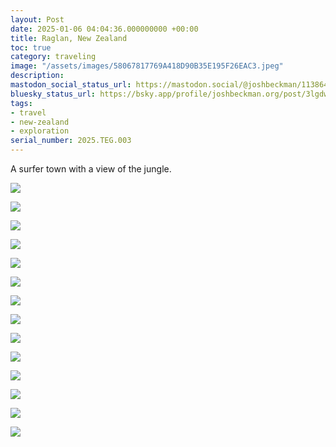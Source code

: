 ```yaml
---
layout: Post
date: 2025-01-06 04:04:36.000000000 +00:00
title: Raglan, New Zealand
toc: true
category: traveling
image: "/assets/images/58067817769A418D90B35E195F26EAC3.jpeg"
description:
mastodon_social_status_url: https://mastodon.social/@joshbeckman/113864713110307720
bluesky_status_url: https://bsky.app/profile/joshbeckman.org/post/3lgdwskhhgs2k
tags:
- travel
- new-zealand
- exploration
serial_number: 2025.TEG.003
---
```

A surfer town with a view of the jungle.

![](/assets/images/C581C56E92EE406189E269E37E35366C.jpeg)

![](/assets/images/A83348D66DBF4C25BA71B6D55F4865DB.jpeg)

![](/assets/images/6A0FF623F1434C80BC67C5873C12A990.jpeg)

![](/assets/images/93260410337F41769C8FC05719D393E0.jpeg)

![](/assets/images/1F9B66169CAB4D8F848AB8EB42A925A7.jpeg)

![](/assets/images/A2D661FD83B645DD90BD0D9957007B37.jpeg)

![](/assets/images/8AAFFBBFE1EF432D9F0A03BC38065E9E.jpeg)

![](/assets/images/58067817769A418D90B35E195F26EAC3.jpeg)

![](/assets/images/ED7907F0CCDF490BA2839482E804BE99.jpeg)

![](/assets/images/7BFAC76222104AEAA1AED63B06E2CEC7.jpeg)

![](/assets/images/C7CCE28B119241CC99CDFA7784C09B9D.jpeg)

![](/assets/images/E6206B16282D4881B4BFFFC6CBC0CF14.jpeg)

![](/assets/images/D37264E42EB64E2886ADE37B19408A99.jpeg)

![](/assets/images/81F22DC1D08F464ABD86E933DD7ED1EB.jpeg)
